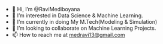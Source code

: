 - 👋 Hi, I’m @RaviMediboyana
- 👀 I’m interested in Data Science & Machine Learning.
- 🌱 I’m currently in doing My M.Tech(Modeling & Simulation)
- 💞️ I’m looking to collaborate on Machine Learning Projects.
- 📫 How to reach me at medravi13@gmail.com
<!---
RaviMediboyana/RaviMediboyana is a ✨ special ✨ repository because its `README.md` (this file) appears on your GitHub profile.
You can click the Preview link to take a look at your changes.
--->
